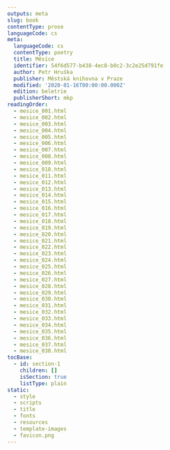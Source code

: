 ```yaml
---
outputs: meta
slug: book
contentType: prose
languageCode: cs
meta:
  languageCode: cs
  contentType: poetry
  title: Měsíce
  identifier: 54f6d577-b438-4ec8-b0c2-3c2e25d791fe
  author: Petr Hruška
  publisher: Městská knihovna v Praze
  modified: '2020-01-16T00:00:00.000Z'
  edition: beletrie
  publisherShort: mkp
readingOrder:
  - mesice_001.html
  - mesice_002.html
  - mesice_003.html
  - mesice_004.html
  - mesice_005.html
  - mesice_006.html
  - mesice_007.html
  - mesice_008.html
  - mesice_009.html
  - mesice_010.html
  - mesice_011.html
  - mesice_012.html
  - mesice_013.html
  - mesice_014.html
  - mesice_015.html
  - mesice_016.html
  - mesice_017.html
  - mesice_018.html
  - mesice_019.html
  - mesice_020.html
  - mesice_021.html
  - mesice_022.html
  - mesice_023.html
  - mesice_024.html
  - mesice_025.html
  - mesice_026.html
  - mesice_027.html
  - mesice_028.html
  - mesice_029.html
  - mesice_030.html
  - mesice_031.html
  - mesice_032.html
  - mesice_033.html
  - mesice_034.html
  - mesice_035.html
  - mesice_036.html
  - mesice_037.html
  - mesice_038.html
tocBase:
  - id: section-1
    children: []
    isSection: true
    listType: plain
static:
  - style
  - scripts
  - title
  - fonts
  - resources
  - template-images
  - favicon.png
---
```

